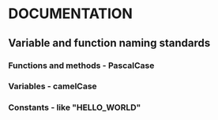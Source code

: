 # DOCUMENTATION
## Variable and function naming standards
### Functions and methods - PascalCase
### Variables - camelCase
### Constants - like "HELLO_WORLD"
